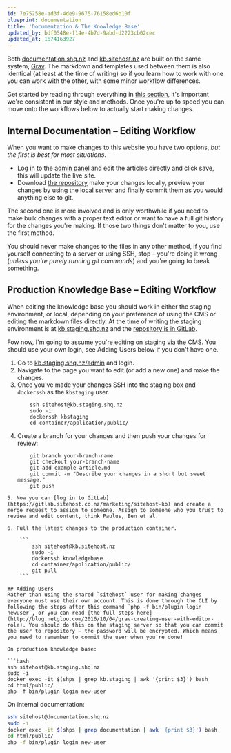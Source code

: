 ```yaml
---
id: 7e75258e-ad3f-4de9-9675-76158ed6b10f
blueprint: documentation
title: 'Documentation & The Knowledge Base'
updated_by: bdf0548e-f14e-4b7d-9abd-d2223cb02cec
updated_at: 1674163927
---
```

Both [documentation.shq.nz](//documentation.sqh.nz) and [kb.sitehost.nz](https://kb.sitehost.nz) are built on the same system, [Grav](https://getgrav.org). The markdown and templates used between them is also identical (at least at the time of writing) so if you learn how to work with one you can work with the other, with some minor workflow differences.

Get started by reading through everything in [this section](/docs), it's important we're consistent in our style and methods. Once you're up to speed you can move onto the workflows below to actually start making changes.

## Internal Documentation – Editing Workflow
When you want to make changes to this website you have two options, _but the first is best for most situations_.

- Log in to the [admin panel](/admin) and edit the articles directly and click save, this will update the live site.
- Download [the repository](https://gitlab.sitehost.co.nz/Team/Documentation) make your changes locally, preview your changes by using the [local server](https://learn.getgrav.org/16/basics/installation#running-grav-with-the-built-in-php-webserver-using-router-php) and finally commit them as you would anything else to git.

The second one is more involved and is only worthwhile if you need to make bulk changes with a proper text editor or want to have a full git history for the changes you're making. If those two things don't matter to you, use the first method.

You should never make changes to the files in any other method, if you find yourself connecting to a server or using SSH, stop – you're doing it wrong (_unless you're purely running git commands_) and you're going to break something.

## Production Knowledge Base – Editing Workflow

When editing the knowledge base you should work in either the staging environment, or local, depending on your preference of using the CMS or editing the markdown files directly. At the time of writing the staging environment is at [kb.staging.shq.nz](http://kb.staging.shq.nz) and the [repository is in GitLab](https://gitlab.sitehost.co.nz/marketing/sitehost-kb).

Fow now, I'm going to assume you're editing on staging via the CMS. You should use your own login, see Adding Users below if you don't have one.

1. Go to [kb.staging.shq.nz/admin](http://kb.staging.shq.nz/admin) and login.
2. Navigate to the page you want to edit (or add a new one) and make the changes.
3. Once you've made your changes SSH into the staging box and `dockerssh` as the `kbstaging` user.
	```
		ssh sitehost@kb.staging.shq.nz
        sudo -i
        dockerssh kbstaging
        cd container/application/public/
	```
4. Create a branch for your changes and then push your changes for review:
	```
		git branch your-branch-name
		git checkout your-branch-name
        git add example-article.md
		git commit -m "Describe your changes in a short but sweet message."
		git push
```
5. Now you can [log in to GitLab](https://gitlab.sitehost.co.nz/marketing/sitehost-kb) and create a merge request to assign to someone. Assign to someone who you trust to review and edit content, think Paulus, Ben et al.

6. Pull the latest changes to the production container.

    ```
        ssh sitehost@kb.sitehost.nz
        sudo -i
        dockerssh knowledgebase
        cd container/application/public/
        git pull
    ```

## Adding Users
Rather than using the shared `sitehost` user for making changes everyone must use their own account. This is done through the CLI by following the steps after this command `php -f bin/plugin login newuser`, or you can read [the full steps here](http://blog.netgloo.com/2016/10/04/grav-creating-user-with-editor-role). You should do this on the staging server so that you can commit the user to repository – the password will be encrypted. Which means you need to remember to commit the user when you're done!

On production knowledge base:

```bash
ssh sitehost@kb.staging.shq.nz
sudo -i
docker exec -it $(shps | grep kb.staging | awk '{print $3}') bash
cd html/public/
php -f bin/plugin login new-user
```

On internal documentation:

```bash
ssh sitehost@documentation.shq.nz
sudo -i
docker exec -it $(shps | grep documentation | awk '{print $3}') bash
cd html/public/
php -f bin/plugin login new-user
```